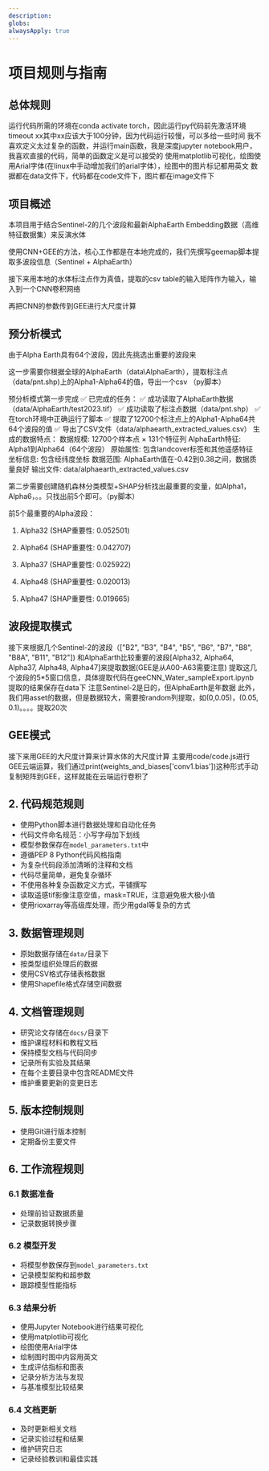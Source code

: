 ```yaml
---
description: 
globs: 
alwaysApply: true
---
```

# 项目规则与指南

## 总体规则

运行代码所需的环境在conda activate torch，因此运行py代码前先激活环境
timeout xx其中xx应该大于100分钟，因为代码运行较慢，可以多给一些时间
我不喜欢定义太过复杂的函数，并运行main函数，我是深度jupyter notebook用户，我喜欢直接的代码，简单的函数定义是可以接受的
使用matplotlib可视化，绘图使用Arial字体(在linux中手动增加我们的arial字体），绘图中的图片标记都用英文
数据都在data文件下，代码都在code文件下，图片都在image文件下

## 项目概述

本项目用于结合Sentinel-2的几个波段和最新AlphaEarth Embedding数据（高维特征数据集）来反演水体

使用CNN+GEE的方法，核心工作都是在本地完成的，我们先撰写geemap脚本提取多波段信息（Sentinel + AlphaEarth）

接下来用本地的水体标注点作为真值，提取的csv table的输入矩阵作为输入，输入到一个CNN卷积网络

再把CNN的参数传到GEE进行大尺度计算

## 预分析模式

由于Alpha Earth具有64个波段，因此先挑选出重要的波段来

这一步需要你根据全球的AlphaEarth（data\AlphaEarth），提取标注点（data/pnt.shp)上的Alpha1-Alpha64的值，导出一个csv （py脚本）

预分析模式第一步完成 ✅
已完成的任务：
✅ 成功读取了AlphaEarth数据（data/AlphaEarth/test2023.tif）
✅ 成功读取了标注点数据（data/pnt.shp）
✅ 在torch环境中正确运行了脚本
✅ 提取了12700个标注点上的Alpha1-Alpha64共64个波段的值
✅ 导出了CSV文件（data/alphaearth_extracted_values.csv）
生成的数据特点：
数据规模: 12700个样本点 × 131个特征列
AlphaEarth特征: Alpha1到Alpha64（64个波段）
原始属性: 包含landcover标签和其他遥感特征
坐标信息: 包含经纬度坐标
数据范围: AlphaEarth值在-0.42到0.38之间，数据质量良好
输出文件:  data/alphaearth_extracted_values.csv

第二步需要创建随机森林分类模型+SHAP分析找出最重要的变量，如Alpha1，Alpha6，。。只找出前5个即可。（py脚本）

  前5个最重要的Alpha波段：
  1. Alpha32 (SHAP重要性: 0.052501)
  2. Alpha64 (SHAP重要性: 0.042707)

  3. Alpha37 (SHAP重要性: 0.025922)
  4. Alpha48 (SHAP重要性: 0.020013)
  5. Alpha47 (SHAP重要性: 0.019665)

## 波段提取模式
接下来根据几个Sentinel-2的波段（["B2", "B3", "B4", "B5", "B6", "B7", "B8", "B8A", "B11", "B12"])
和AlphaEarth比较重要的波段[Alpha32, Alpha64, Alpha37, Alpha48, Alpha47]来提取数据(GEE是从A00-A63需要注意)
提取这几个波段的5*5窗口信息，具体提取代码在geeCNN_Water_sampleExport.ipynb
提取的结果保存在data下
注意Sentinel-2是日的，但AlphaEarth是年数据
此外，我们用asset的数据，但是数据较大，需要按random列提取，如(0,0.05)，(0.05, 0.1)。。。。提取20次

## GEE模式
接下来用GEE的大尺度计算来计算水体的大尺度计算
主要用code/code.js进行GEE云端运算，我们通过print(weights_and_biases['conv1.bias'])这种形式手动复制矩阵到GEE，这样就能在云端运行卷积了

## 2. 代码规范规则

- 使用Python脚本进行数据处理和自动化任务
- 代码文件命名规范：小写字母加下划线
- 模型参数保存在`model_parameters.txt`中
- 遵循PEP 8 Python代码风格指南
- 为复杂代码段添加清晰的注释和文档
- 代码尽量简单，避免复杂循环
- 不使用各种复杂函数定义方式，平铺撰写
- 读取遥感tif影像注意空值，mask=TRUE，注意避免极大极小值
- 使用rioxarray等高级库处理，而少用gdal等复杂的方式

## 3. 数据管理规则

- 原始数据存储在`data/`目录下
- 按类型组织处理后的数据
- 使用CSV格式存储表格数据
- 使用Shapefile格式存储空间数据


## 4. 文档管理规则

- 研究论文存储在`docs/`目录下
- 维护课程材料和教程文档
- 保持模型文档与代码同步
- 记录所有实验及其结果
- 在每个主要目录中包含README文件
- 维护重要更新的变更日志

## 5. 版本控制规则

- 使用Git进行版本控制
- 定期备份主要文件

## 6. 工作流程规则

### 6.1 数据准备
- 处理前验证数据质量
- 记录数据转换步骤

### 6.2 模型开发
- 将模型参数保存到`model_parameters.txt`
- 记录模型架构和超参数
- 跟踪模型性能指标

### 6.3 结果分析
- 使用Jupyter Notebook进行结果可视化
- 使用matplotlib可视化
- 绘图使用Arial字体
- 绘制图时图中内容用英文
- 生成评估指标和图表
- 记录分析方法与发现
- 与基准模型比较结果

### 6.4 文档更新
- 及时更新相关文档
- 记录实验过程和结果
- 维护研究日志
- 记录经验教训和最佳实践



















